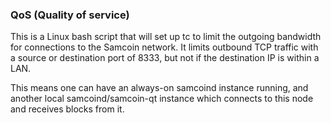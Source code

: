 ### QoS (Quality of service) ###

This is a Linux bash script that will set up tc to limit the outgoing bandwidth for connections to the Samcoin network. It limits outbound TCP traffic with a source or destination port of 8333, but not if the destination IP is within a LAN.

This means one can have an always-on samcoind instance running, and another local samcoind/samcoin-qt instance which connects to this node and receives blocks from it.
